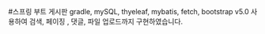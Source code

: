 #스프링 부트 게시판 
gradle, mySQL, thyeleaf, mybatis, fetch, bootstrap v5.0 사용하여 
검색, 페이징 , 댓글, 파일 업로드까지 구현하였습니다.
